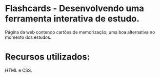 # Flashcards - Desenvolvendo uma ferramenta interativa de estudo. 
Página da web contendo cartões de memorização, uma boa alternativa no momento dos estudos.

# Recursos utilizados: 
HTML e CSS.

